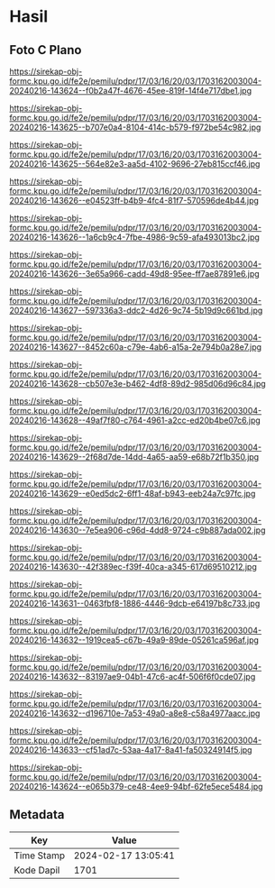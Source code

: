 # Hasil

## Foto C Plano

https://sirekap-obj-formc.kpu.go.id/fe2e/pemilu/pdpr/17/03/16/20/03/1703162003004-20240216-143624--f0b2a47f-4676-45ee-819f-14f4e717dbe1.jpg

https://sirekap-obj-formc.kpu.go.id/fe2e/pemilu/pdpr/17/03/16/20/03/1703162003004-20240216-143625--b707e0a4-8104-414c-b579-f972be54c982.jpg

https://sirekap-obj-formc.kpu.go.id/fe2e/pemilu/pdpr/17/03/16/20/03/1703162003004-20240216-143625--564e82e3-aa5d-4102-9696-27eb815ccf46.jpg

https://sirekap-obj-formc.kpu.go.id/fe2e/pemilu/pdpr/17/03/16/20/03/1703162003004-20240216-143626--e04523ff-b4b9-4fc4-81f7-570596de4b44.jpg

https://sirekap-obj-formc.kpu.go.id/fe2e/pemilu/pdpr/17/03/16/20/03/1703162003004-20240216-143626--1a6cb9c4-7fbe-4986-9c59-afa493013bc2.jpg

https://sirekap-obj-formc.kpu.go.id/fe2e/pemilu/pdpr/17/03/16/20/03/1703162003004-20240216-143626--3e65a966-cadd-49d8-95ee-ff7ae87891e6.jpg

https://sirekap-obj-formc.kpu.go.id/fe2e/pemilu/pdpr/17/03/16/20/03/1703162003004-20240216-143627--597336a3-ddc2-4d26-9c74-5b19d9c661bd.jpg

https://sirekap-obj-formc.kpu.go.id/fe2e/pemilu/pdpr/17/03/16/20/03/1703162003004-20240216-143627--8452c60a-c79e-4ab6-a15a-2e794b0a28e7.jpg

https://sirekap-obj-formc.kpu.go.id/fe2e/pemilu/pdpr/17/03/16/20/03/1703162003004-20240216-143628--cb507e3e-b462-4df8-89d2-985d06d96c84.jpg

https://sirekap-obj-formc.kpu.go.id/fe2e/pemilu/pdpr/17/03/16/20/03/1703162003004-20240216-143628--49af7f80-c764-4961-a2cc-ed20b4be07c6.jpg

https://sirekap-obj-formc.kpu.go.id/fe2e/pemilu/pdpr/17/03/16/20/03/1703162003004-20240216-143629--2f68d7de-14dd-4a65-aa59-e68b72f1b350.jpg

https://sirekap-obj-formc.kpu.go.id/fe2e/pemilu/pdpr/17/03/16/20/03/1703162003004-20240216-143629--e0ed5dc2-6ff1-48af-b943-eeb24a7c97fc.jpg

https://sirekap-obj-formc.kpu.go.id/fe2e/pemilu/pdpr/17/03/16/20/03/1703162003004-20240216-143630--7e5ea906-c96d-4dd8-9724-c9b887ada002.jpg

https://sirekap-obj-formc.kpu.go.id/fe2e/pemilu/pdpr/17/03/16/20/03/1703162003004-20240216-143630--42f389ec-f39f-40ca-a345-617d69510212.jpg

https://sirekap-obj-formc.kpu.go.id/fe2e/pemilu/pdpr/17/03/16/20/03/1703162003004-20240216-143631--0463fbf8-1886-4446-9dcb-e64197b8c733.jpg

https://sirekap-obj-formc.kpu.go.id/fe2e/pemilu/pdpr/17/03/16/20/03/1703162003004-20240216-143632--1919cea5-c67b-49a9-89de-05261ca596af.jpg

https://sirekap-obj-formc.kpu.go.id/fe2e/pemilu/pdpr/17/03/16/20/03/1703162003004-20240216-143632--83197ae9-04b1-47c6-ac4f-506f6f0cde07.jpg

https://sirekap-obj-formc.kpu.go.id/fe2e/pemilu/pdpr/17/03/16/20/03/1703162003004-20240216-143632--d196710e-7a53-49a0-a8e8-c58a4977aacc.jpg

https://sirekap-obj-formc.kpu.go.id/fe2e/pemilu/pdpr/17/03/16/20/03/1703162003004-20240216-143633--cf51ad7c-53aa-4a17-8a41-fa50324914f5.jpg

https://sirekap-obj-formc.kpu.go.id/fe2e/pemilu/pdpr/17/03/16/20/03/1703162003004-20240216-143624--e065b379-ce48-4ee9-94bf-62fe5ece5484.jpg


## Metadata

| Key        | Value               |
| ---------- | ------------------- |
| Time Stamp | 2024-02-17 13:05:41 |
| Kode Dapil | 1701                |



